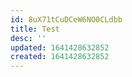 ```yaml
---
id: 8uX71tCuDCeW6NO0CLdbb
title: Test
desc: ''
updated: 1641428632852
created: 1641428632852
---
```


